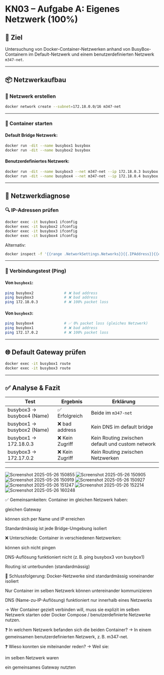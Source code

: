 # KN03 – Aufgabe A: Eigenes Netzwerk (100%)

## 🎯 Ziel
Untersuchung von Docker-Container-Netzwerken anhand von BusyBox-Containern im Default-Netzwerk und einem benutzerdefinierten Netzwerk `m347-net`.

---

## 📦 Netzwerkaufbau

### 🔧 Netzwerk erstellen
```bash
docker network create --subnet=172.18.0.0/16 m347-net
```

---

### 🧱 Container starten

#### Default Bridge Netzwerk:
```bash
docker run -dit --name busybox1 busybox
docker run -dit --name busybox2 busybox
```

#### Benutzerdefiniertes Netzwerk:
```bash
docker run -dit --name busybox3 --net m347-net --ip 172.18.0.3 busybox
docker run -dit --name busybox4 --net m347-net --ip 172.18.0.4 busybox
```

---

## 🧪 Netzwerkdiagnose

### 🔍 IP-Adressen prüfen
```bash
docker exec -it busybox1 ifconfig
docker exec -it busybox2 ifconfig
docker exec -it busybox3 ifconfig
docker exec -it busybox4 ifconfig
```

Alternativ:
```bash
docker inspect -f '{{range .NetworkSettings.Networks}}{{.IPAddress}}{{end}}' busybox1
```

---

### 📡 Verbindungstest (Ping)

#### Von `busybox1`:
```bash
ping busybox2              # ❌ bad address
ping busybox3              # ❌ bad address
ping 172.18.0.3            # ❌ 100% packet loss
```

#### Von `busybox3`:
```bash
ping busybox4              # ✅ 0% packet loss (gleiches Netzwerk)
ping busybox1              # ❌ bad address
ping 172.17.0.2            # ❌ 100% packet loss
```

---

## 🌐 Default Gateway prüfen
```bash
docker exec -it busybox1 route
docker exec -it busybox3 route
```

---

## ✅ Analyse & Fazit

| Test                                | Ergebnis         | Erklärung |
|-------------------------------------|------------------|-----------|
| busybox3 → busybox4 (Name)          | ✅ Erfolgreich   | Beide im `m347-net` |
| busybox1 → busybox2 (Name)          | ❌ bad address   | Kein DNS im default bridge |
| busybox1 → 172.18.0.3               | ❌ Kein Zugriff  | Kein Routing zwischen default und custom network |
| busybox3 → 172.17.0.2               | ❌ Kein Zugriff  | Kein Routing zwischen Netzwerken |

---

![Screenshot 2025-05-26 150855](https://github.com/user-attachments/assets/564f91aa-2706-4c40-953d-fdb4feb93348)
![Screenshot 2025-05-26 150905](https://github.com/user-attachments/assets/163f08a8-5107-4a35-b4ee-a36e088b55f9)
![Screenshot 2025-05-26 150919](https://github.com/user-attachments/assets/5e592564-d3d2-483c-a75f-ac8fce068a35)
![Screenshot 2025-05-26 150927](https://github.com/user-attachments/assets/d9c23d55-3a9e-4480-bcb5-710963010852)
![Screenshot 2025-05-26 151247](https://github.com/user-attachments/assets/c355312a-2270-4ef2-8916-967916770659)
![Screenshot 2025-05-26 152214](https://github.com/user-attachments/assets/e133fb80-0df2-4194-a2a6-2a61c556d2bf)
![Screenshot 2025-05-26 160248](https://github.com/user-attachments/assets/58d470e5-7ce7-477f-b49b-bdd6569d89aa)

✅ Gemeinsamkeiten:
Container im gleichen Netzwerk haben:

gleichen Gateway

können sich per Name und IP erreichen

Standardmässig ist jede Bridge-Umgebung isoliert

❌ Unterschiede:
Container in verschiedenen Netzwerken:

können sich nicht pingen

DNS-Auflösung funktioniert nicht (z. B. ping busybox3 von busybox1)

Routing ist unterbunden (standardmässig)




🧾 Schlussfolgerung:
Docker-Netzwerke sind standardmässig voneinander isoliert

Nur Container im selben Netzwerk können untereinander kommunizieren

DNS (Name-zu-IP-Auflösung) funktioniert nur innerhalb eines Netzwerks

→ Wer Container gezielt verbinden will, muss sie explizit im selben Netzwerk starten oder Docker Compose / benutzerdefinierte Netzwerke nutzen.





❓ In welchem Netzwerk befanden sich die beiden Container?
→ In einem gemeinsamen benutzerdefinierten Netzwerk, z. B. m347-net.

❓ Wieso konnten sie miteinander reden?
→ Weil sie:

im selben Netzwerk waren

ein gemeinsames Gateway nutzten
